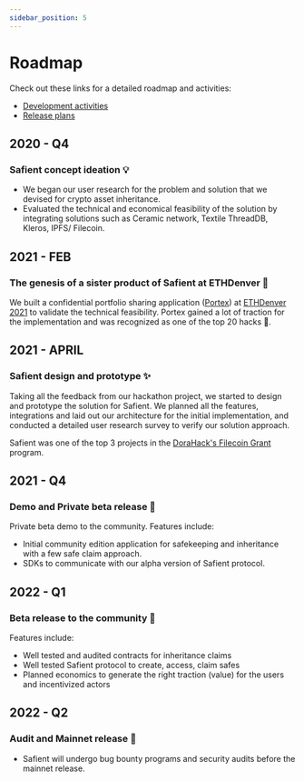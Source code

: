 ```yaml
---
sidebar_position: 5
---
```


# Roadmap

Check out these links for a detailed roadmap and activities:

- [Development activities](https://resources.safient.io/51c88c11c4fa4152bc93f07320307c34?v=36efaa4d323c4f44bb669d690f221f97)
- [Release plans](https://resources.safient.io/99930cb88b8a4d0887cc8aafc55a76ce?v=56b9338e23a0481a8abc8c71b88b6f67)

## 2020 - Q4

### Safient concept ideation 💡

- We began our user research for the problem and solution that we devised for crypto asset inheritance.
- Evaluated the technical and economical feasibility of the solution by integrating solutions such as Ceramic network, Textile ThreadDB, Kleros,  IPFS/ Filecoin.

## 2021 - FEB

### The genesis of a sister product of Safient at ETHDenver 🚀

We built a confidential portfolio sharing application ([Portex](https://portex.xyz/)) at [ETHDenver 2021](https://devfolio.co/submissions/portex-7c58) to validate the technical feasibility. Portex gained a lot of traction for the implementation and was recognized as one of the top 20 hacks 🎊.

## 2021 - APRIL

### Safient design and prototype ✨

Taking all the feedback from our hackathon project, we started to design and prototype the solution for Safient. We planned all the features, integrations and laid out our architecture for the initial implementation, and conducted a detailed user research survey to verify our solution approach.

Safient was one of the top 3 projects in the [DoraHack's Filecoin Grant](https://filecoin.io/blog/posts/249k-for-17-projects-from-dorahacks-filecoin-grant-hackathon/) program.

## 2021 - Q4

### **Demo and Private beta release** 🧪

Private beta demo to the community. Features include:

- Initial community edition application for safekeeping and inheritance with a few safe claim approach.
- SDKs to communicate with our alpha version of Safient protocol.

## 2022 - Q1

### Beta release to the community 🚀

Features include:

- Well tested and audited contracts for inheritance claims
- Well tested Safient protocol to create, access, claim safes
- Planned economics to generate the right traction (value) for the users and incentivized actors

## 2022 - Q2

### Audit and Mainnet release 🚀

- Safient will undergo bug bounty programs and security audits before the mainnet release.
